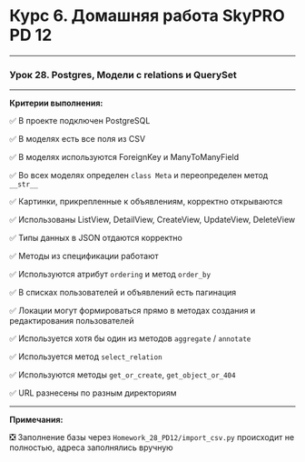 # Курс 6. Домашняя работа SkyPRO PD 12
______________________________________
### Урок 28. Postgres, Модели с relations и QuerySet
______________________________________

**Критерии выполнения:**

:white_check_mark: В проекте подключен PostgreSQL

:white_check_mark: В моделях есть все поля из CSV

:white_check_mark: В моделях используются ForeignKey и ManyToManyField

:white_check_mark: Во всех моделях определен `class Meta` и переопределен метод `__str__`

:white_check_mark: Картинки, прикрепленные к объявлениям, корректно открываются

:white_check_mark: Использованы ListView, DetailView, CreateView, UpdateView, DeleteView

:white_check_mark: Типы данных в JSON отдаются корректно

:white_check_mark: Методы из спецификации работают

:white_check_mark: Используются атрибут `ordering` и метод `order_by`

:white_check_mark: В списках пользователей и объявлений есть пагинация

:white_check_mark: Локации могут формироваться прямо в методах создания и редактирования пользователей

:white_check_mark: Используется хотя бы один из методов `aggregate` / `annotate`

:white_check_mark: Используется метод `select_relation`

:white_check_mark: Используются методы `get_or_create`, `get_object_or_404`

:white_check_mark: URL разнесены по разным директориям

______________________________________
**Примечания:**

:negative_squared_cross_mark: Заполнение базы через `Homework_28_PD12/import_csv.py` происходит не полностью, адреса
заполнялись вручную